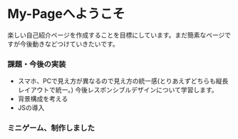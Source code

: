 # My-Pageへようこそ

楽しい自己紹介ページを作成することを目標にしています。まだ簡素なページですが今後動きなどつけていきたいです。

### 課題・今後の実装
* スマホ、PCで見え方が異なるので見え方の統一感(とりあえずどちらも縦長レイアウトで統一。)
  今後レスポンシブルデザインについて学習します。
* 背景構成を考える
* JSの導入
 


### ミニゲーム、制作しました
